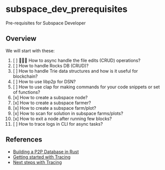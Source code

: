 # subspace_dev_prerequisites

Pre-requisites for Subspace Developer

## Overview

We will start with these:

1. [ ] 🧑🏻‍💻 How to async handle the file edits (CRUD) operations?
2. [ ] How to handle Rocks DB (CRUD)?
3. [ ] How to handle Trie data structures and how is it useful for blockchain?
4. [ ] How to use libp2p for DSN?
5. [ ] How to use clap for making commands for your code snippets or set of functions?
6. [x] How to create a subspace node?
7. [x] How to create a subspace farmer?
8. [x] How to create a subspace farm/plot?
9. [x] How to scan for solution in subspace farms/plots?
10. [x] How to exit a node after running few blocks?
11. [ ] How to trace logs in CLI for async tasks?

## References

- [Building a P2P Database in Rust](https://medium.com/dev-genius/building-a-p2p-database-in-rust-d120cf6f1dd2)
- [Getting started with Tracing](https://tokio.rs/tokio/topics/tracing)
- [Next steps with Tracing](https://tokio.rs/tokio/topics/tracing-next-steps)
